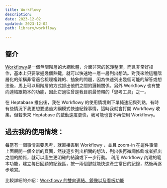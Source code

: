 ```yaml
---
title: Workflowy
description: 
date: 2023-12-02
updated: 2023-12-02
path: library/workflowy

---
```


## 簡介
[Workflowy](https://workflowy.com/)是一個無限階層的大綱軟體，介面非常的乾淨整潔，而且非常好操作，基本上只要掌握幾個熱鍵，就可以快速地一層一層列出想法。對我來說這種階層化的架構非常適合梳理複雜的、抽象的問題，因為快速列出幾個可能的解答或想法後，馬上可以用階層的方式抓出他們之間的邏輯關係。另外 Workflowy 也有雙向連結跟範本的功能，因此它過往曾是我目前最倚賴的「思考工具」之一。

在 Heptabase 推出後，我在 Workflowy 的使用情境剩下單純速記與列點，有時有些情況下我更想要透過大綱模式快速紀錄事情，這時我就會打開 Workflowy 收集，但若未來 Heptabase 的啟動速度更快，我可能也會不再使用 Workflowy。

## 過去我的使用情境：

每當有一個事情需要思考，就直接丟到 Workflowy ，並且 zoom-in 在這件事情上面展開一個全新的頁面，然後逐步列出相關的想法，列出後再微調修飾或者抓出之間的關係，就可以產生更明確的結論或下一步行動。
利用 Workflowy 內建的範本功能，建立每日回顧的紀錄區，按一兩個鍵就能快速產生當日的紀錄，然後再逐步填寫。

比較詳細的介紹：[Workflowy 的雙向連結、鏡像以及看板功能](@/blog/workflowy-backlinks-mirror-board.md)